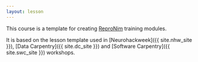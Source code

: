 ```yaml
---
layout: lesson
---
```

This course is a template for creating [ReproNim]({{site.rn_site}})
training modules.

It is based on the lesson template used in [Neurohackweek]({{ site.nhw_site }}), [Data Carpentry]({{ site.dc_site }})
and [Software Carpentry]({{ site.swc_site }}) workshops.
